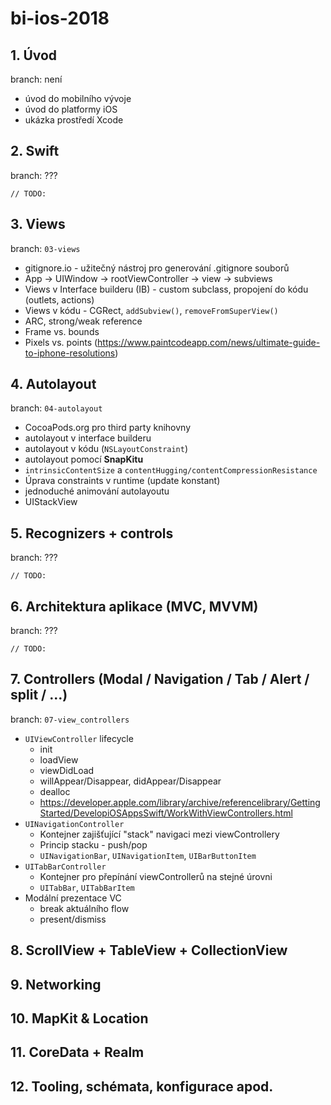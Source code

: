 # bi-ios-2018

## 1. Úvod
branch: není
- úvod do mobilního vývoje
- úvod do platformy iOS
- ukázka prostředí Xcode

## 2. Swift
branch: ???

`// TODO:`

## 3. Views
branch: `03-views`
- gitignore.io - užitečný nástroj pro generování .gitignore souborů
- App -> UIWindow -> rootViewController -> view -> subviews
- Views v Interface builderu (IB) - custom subclass, propojení do kódu (outlets, actions)
- Views v kódu - CGRect, `addSubview()`, `removeFromSuperView()`
- ARC, strong/weak reference
- Frame vs. bounds
- Pixels vs. points (https://www.paintcodeapp.com/news/ultimate-guide-to-iphone-resolutions)

## 4. Autolayout
branch: `04-autolayout`
- CocoaPods.org pro third party knihovny
- autolayout v interface builderu
- autolayout v kódu (`NSLayoutConstraint`)
- autolayout pomocí **SnapKitu**
- `intrinsicContentSize` a `contentHugging/contentCompressionResistance`
- Úprava constraints v runtime (update konstant)
- jednoduché animování autolayoutu
- UIStackView

## 5. Recognizers + controls
branch: ???

`// TODO:`

## 6. Architektura aplikace (MVC, MVVM)
branch: ???

`// TODO:`

## 7. Controllers (Modal / Navigation / Tab / Alert / split / …)
branch: `07-view_controllers`
- `UIViewController` lifecycle
  - init
  - loadView
  - viewDidLoad
  - willAppear/Disappear, didAppear/Disappear
  - dealloc
  - https://developer.apple.com/library/archive/referencelibrary/GettingStarted/DevelopiOSAppsSwift/WorkWithViewControllers.html
- `UINavigationController`
  - Kontejner zajišťující "stack" navigaci mezi viewControllery 
  - Princip stacku - push/pop
  - `UINavigationBar`, `UINavigationItem`, `UIBarButtonItem`
- `UITabBarController`
  - Kontejner pro přepínání viewControllerů na stejné úrovni
  - `UITabBar`, `UITabBarItem`
- Modální prezentace VC
  - break aktuálního flow
  - present/dismiss


## 8. ScrollView + TableView + CollectionView
## 9. Networking
## 10. MapKit & Location
## 11. CoreData + Realm
## 12. Tooling, schémata, konfigurace apod.

